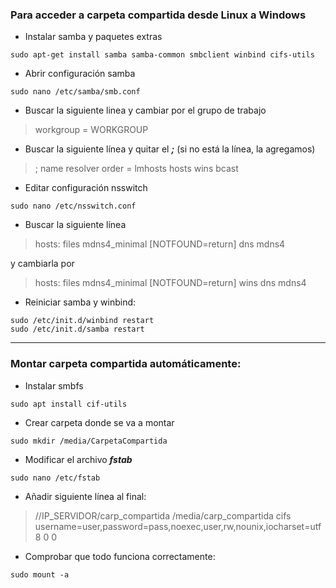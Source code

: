 ### Para acceder a carpeta compartida desde Linux a Windows
* Instalar samba y paquetes extras
~~~
sudo apt-get install samba samba-common smbclient winbind cifs-utils
~~~

* Abrir configuración samba
~~~
sudo nano /etc/samba/smb.conf
~~~

* Buscar la siguiente linea y cambiar por el grupo de trabajo
> workgroup = WORKGROUP

* Buscar la siguiente línea y quitar el ***;*** (si no está la línea, la agregamos)
> ; name resolver order = lmhosts hosts wins bcast
	
* Editar configuración nsswitch
~~~
sudo nano /etc/nsswitch.conf
~~~

* Buscar la siguiente línea
> hosts: files mdns4_minimal [NOTFOUND=return] dns mdns4  

y cambiarla por

> hosts: files mdns4_minimal [NOTFOUND=return] wins dns mdns4

* Reiniciar samba y winbind:
~~~
sudo /etc/init.d/winbind restart
sudo /etc/init.d/samba restart
~~~

------------------------------------------------------------------------------------
### Montar carpeta compartida automáticamente:
* Instalar smbfs
~~~
sudo apt install cif-utils
~~~

* Crear carpeta donde se va a montar
~~~
sudo mkdir /media/CarpetaCompartida
~~~

* Modificar el archivo ***fstab***
~~~
sudo nano /etc/fstab
~~~

* Añadir siguiente línea al final:
> //IP_SERVIDOR/carp_compartida   /media/carp_compartida  cifs   username=user,password=pass,noexec,user,rw,nounix,iocharset=utf8   0    0

* Comprobar que todo funciona correctamente:
~~~
sudo mount -a
~~~
